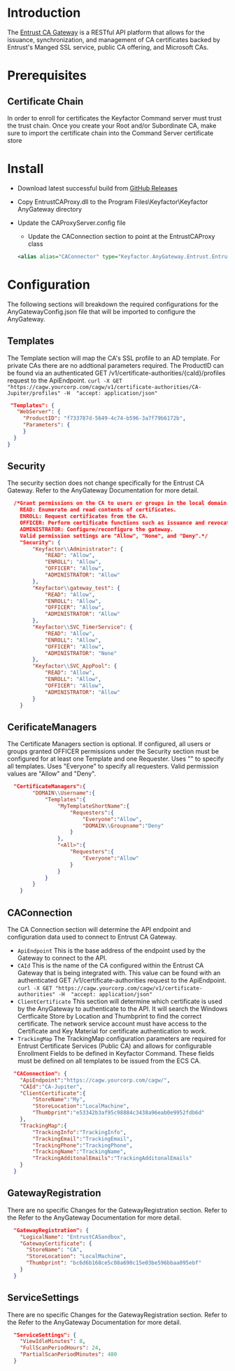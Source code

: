 ﻿# Introduction
The [Entrust CA Gateway](https://blog.entrust.com/2019/08/its-time-to-rest-easy/) is a RESTful API platform that allows for the issuance, synchronization, and management of CA certificates backed by Entrust's Manged SSL service, public CA offering, and Microsoft CAs.

# Prerequisites

## Certificate Chain

In order to enroll for certificates the Keyfactor Command server must trust the trust chain. Once you create your Root and/or Subordinate CA, make sure to import the certificate chain into the Command Server certificate store

# Install
* Download latest successful build from [GitHub Releases](../../releases/latest)

* Copy EntrustCAProxy.dll to the Program Files\Keyfactor\Keyfactor AnyGateway directory

* Update the CAProxyServer.config file
  * Update the CAConnection section to point at the EntrustCAProxy class
  ```xml
  <alias alias="CAConnector" type="Keyfactor.AnyGateway.Entrust.EntrustCAProxy, EntrustCAProxy"/>
  ```

# Configuration
The following sections will breakdown the required configurations for the AnyGatewayConfig.json file that will be imported to configure the AnyGateway.

## Templates
The Template section will map the CA's SSL profile to an AD template. For private CAs there are no addtional parameters required. The ProductID can be found via an authenticated GET /v1/certificate-authorities/{caId}/profiles request to the ApiEndpoint. ```curl -X GET "https://cagw.yourcorp.com/cagw/v1/certificate-authorities/CA-Jupiter/profiles" -H  "accept: application/json"```
 ```json
  "Templates": {
	"WebServer": {
      "ProductID": "f733787d-5649-4c74-b596-3a7f79b6172b",
      "Parameters": {
      }
   }
}
 ```
## Security
The security section does not change specifically for the Entrust CA Gateway.  Refer to the AnyGateway Documentation for more detail.
```json
  /*Grant permissions on the CA to users or groups in the local domain.
	READ: Enumerate and read contents of certificates.
	ENROLL: Request certificates from the CA.
	OFFICER: Perform certificate functions such as issuance and revocation. This is equivalent to "Issue and Manage" permission on the Microsoft CA.
	ADMINISTRATOR: Configure/reconfigure the gateway.
	Valid permission settings are "Allow", "None", and "Deny".*/
    "Security": {
        "Keyfactor\\Administrator": {
            "READ": "Allow",
            "ENROLL": "Allow",
            "OFFICER": "Allow",
            "ADMINISTRATOR": "Allow"
        },
        "Keyfactor\\gateway_test": {
            "READ": "Allow",
            "ENROLL": "Allow",
            "OFFICER": "Allow",
            "ADMINISTRATOR": "Allow"
        },		
        "Keyfactor\\SVC_TimerService": {
            "READ": "Allow",
            "ENROLL": "Allow",
            "OFFICER": "Allow",
            "ADMINISTRATOR": "None"
        },
        "Keyfactor\\SVC_AppPool": {
            "READ": "Allow",
            "ENROLL": "Allow",
            "OFFICER": "Allow",
            "ADMINISTRATOR": "Allow"
        }
    }
```
## CerificateManagers
The Certificate Managers section is optional.
	If configured, all users or groups granted OFFICER permissions under the Security section
	must be configured for at least one Template and one Requester. 
	Uses "<All>" to specify all templates. Uses "Everyone" to specify all requesters.
	Valid permission values are "Allow" and "Deny".
```json
  "CertificateManagers":{
		"DOMAIN\\Username":{
			"Templates":{
				"MyTemplateShortName":{
					"Requesters":{
						"Everyone":"Allow",
						"DOMAIN\\Groupname":"Deny"
					}
				},
				"<All>":{
					"Requesters":{
						"Everyone":"Allow"
					}
				}
			}
		}
	}
```
## CAConnection
The CA Connection section will determine the API endpoint and configuration data used to connect to Entrust CA Gateway. 
* ```ApiEndpoint```
This is the base address of the endpoint used by the Gateway to connect to the API.
* ```CAId```
This is the name of the CA configured within the Entrust CA Gateway that is being integrated with.  This value can be found with an authenticated GET /v1/certificate-authorities request to the ApiEndpoint. ```curl -X GET "https://cagw.yourcorp.com/cagw/v1/certificate-authorities" -H  "accept: application/json"```
* ```ClientCertificate```
This section will determine which certificate is used by the AnyGateway to authenticate to the API.  It will search the Windows Certficaite Store by Location and Thumbprint to find the correct certificate.  The network service account must have access to the Certificate and Key Material for certificate authentication to work. 
* ```TrackingMap```
The TrackingMap configuration parameters are required for Entrust Certificate Services (Public CA) and allows for configurable Enrollment Fields to be defined in Keyfactor Command. These fields must be defined on all templates to be issued from the ECS CA.

```json
  "CAConnection": {
	"ApiEndpoint":"https://cagw.yourcorp.com/cagw/",
	"CAId":"CA-Jupiter",
	"ClientCertificate":{
		"StoreName":"My",
		"StoreLocation":"LocalMachine",
		"Thumbprint":"e53342b3af95c98884c3438a96eab0e9952fdb6d"
	},
    "TrackingMap":{
		"TrackingInfo":"TrackingInfo",
		"TrackingEmail":"TrackingEmail",
		"TrackingPhone":"TrackingPhone",
		"TrackingName":"TrackingName",
		"TrackingAdditonalEmails":"TrackingAdditonalEmails"
    }
  }
```
## GatewayRegistration
There are no specific Changes for the GatewayRegistration section. Refer to the Refer to the AnyGateway Documentation for more detail.
```json
  "GatewayRegistration": {
    "LogicalName": "EntrustCASandbox",
    "GatewayCertificate": {
      "StoreName": "CA",
      "StoreLocation": "LocalMachine",
      "Thumbprint": "bc6d6b168ce5c08a690c15e03be596bbaa095ebf"
    }
  }
```

## ServiceSettings
There are no specific Changes for the GatewayRegistration section. Refer to the Refer to the AnyGateway Documentation for more detail.
```json
  "ServiceSettings": {
    "ViewIdleMinutes": 8,
    "FullScanPeriodHours": 24,
	"PartialScanPeriodMinutes": 480 
  }
```
